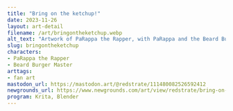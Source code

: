 ```yaml
---
title: "Bring on the ketchup!"
date: 2023-11-26
layout: art-detail
filename: /art/bringontheketchup.webp
alt_text: "Artwork of PaRappa the Rapper, with PaRappa and the Beard Burger Master. PaRappa is on the left, holding two burgers in his hand. The master is floating to the right, because he's a ghost. In the background is a mess of a resturant, with a sign that says \"More MEAT means more BEEF!\" and a mop. On the counter is trays, tomatoes, and ketchup bottles. A door is partially obscured on the far right."
slug: bringontheketchup
characters:
- PaRappa the Rapper
- Beard Burger Master
arttags:
- fan art
mastodon_url: https://mastodon.art/@redstrate/111480082526592412
newgrounds_url: https://www.newgrounds.com/art/view/redstrate/bring-on-the-ketchup
program: Krita, Blender
---
```

